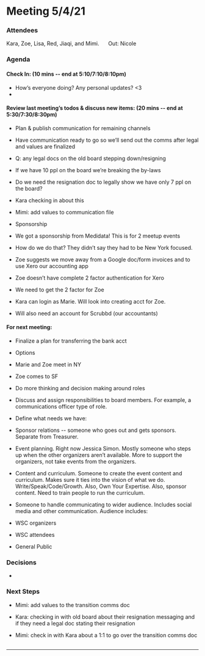 # Meeting 5/4/21

### Attendees

Kara, Zoe, Lisa, Red, Jiaqi, and Mimi.      Out: Nicole

### Agenda

#### Check In: (10 mins -- end at 5:10/7:10/8:10pm)

-   How’s everyone doing? Any personal updates? <3
-   

#### Review last meeting’s todos & discuss new items: (20 mins -- end at 5:30/7:30/8:30pm)

-   Plan & publish communication for remaining channels
    

-   Have communication ready to go so we’ll send out the comms after legal and values are finalized
    
-   Q: any legal docs on the old board stepping down/resigning
    

-   If we have 10 ppl on the board we’re breaking the by-laws
    
-   Do we need the resignation doc to legally show we have only 7 ppl on the board?
    

-   Kara checking in about this
    
-   Mimi: add values to communication file
    

-   Sponsorship
    

-   We got a sponsorship from Medidata! This is for 2 meetup events
    
-   How do we do that? They didn’t say they had to be New York focused.
    
-   Zoe suggests we move away from a Google doc/form invoices and to use Xero our accounting app
    

-   Zoe doesn’t have complete 2 factor authentication for Xero
    
-   We need to get the 2 factor for Zoe
    
-   Kara can login as Marie. Will look into creating acct for Zoe.
    

-   Will also need an account for Scrubbd (our accountants)
    

  

#### For next meeting:

-   Finalize a plan for transferring the bank acct
    

-   Options
    

-   Marie and Zoe meet in NY
    
-   Zoe comes to SF
    

-   Do more thinking and decision making around roles
    

-   Discuss and assign responsibilities to board members. For example, a communications officer type of role.
    

-   Define what needs we have:
    

-   Sponsor relations -- someone who goes out and gets sponsors. Separate from Treasurer.
    
-   Event planning. Right now Jessica Simon. Mostly someone who steps up when the other organizers aren’t available. More to support the organizers, not take events from the organizers.
    
-   Content and curriculum. Someone to create the event content and curriculum. Makes sure it ties into the vision of what we do. Write/Speak/Code/Growth. Also, Own Your Expertise. Also, sponsor content. Need to train people to run the curriculum. 
    
-   Someone to handle communicating to wider audience. Includes social media and other communication. Audience includes:
    

-   WSC organizers
    
-   WSC attendees
    
-   General Public
    

### Decisions

-     
    

### Next Steps

-   Mimi: add values to the transition comms doc
    
-   Kara: checking in with old board about their resignation messaging and if they need a legal doc stating their resignation
    
-   Mimi: check in with Kara about a 1:1 to go over the transition comms doc
    

## 

---